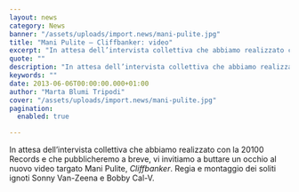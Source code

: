 ```yaml
---
layout: news
category: News
banner: "/assets/uploads/import.news/mani-pulite.jpg"
title: "Mani Pulite – Cliffbanker: video"
excerpt: "In attesa dell’intervista collettiva che abbiamo realizzato con la 20100 Records e che pubblicheremo a breve, vi invitiamo a buttare un occhio al nuovo video targato Mani Pulite, Cliffbanker. Regia e montaggio dei soliti ignoti Sonny Van-Zeena e Bobby Cal-V.  "
quote: ""
description: "In attesa dell’intervista collettiva che abbiamo realizzato con la 20100 Records e che pubblicheremo a breve, vi invitiamo a buttare un occhio al nuovo video targato Mani Pulite, Cliffbanker. Regia e montaggio dei soliti ignoti Sonny Van-Zeena e Bobby Cal-V.  "
keywords: ""
date: 2013-06-06T00:00:00.000+01:00
author: "Marta Blumi Tripodi"
cover: "/assets/uploads/import.news/mani-pulite.jpg"
pagination:
  enabled: true

---
```


In attesa dell’intervista collettiva che abbiamo realizzato con la 20100 Records e che pubblicheremo a breve, vi invitiamo a buttare un occhio al nuovo video targato Mani Pulite, _Cliffbanker_. Regia e montaggio dei soliti ignoti Sonny Van-Zeena e Bobby Cal-V.

  